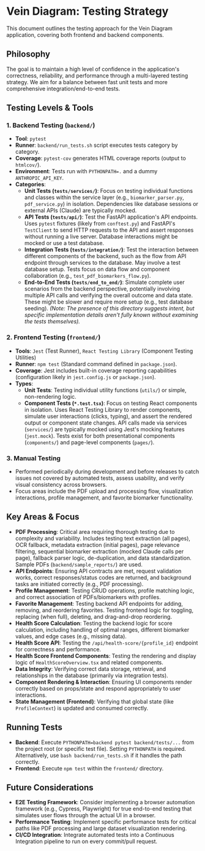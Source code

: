 # Vein Diagram: Testing Strategy

This document outlines the testing approach for the Vein Diagram application, covering both frontend and backend components.

## Philosophy

The goal is to maintain a high level of confidence in the application's correctness, reliability, and performance through a multi-layered testing strategy. We aim for a balance between fast unit tests and more comprehensive integration/end-to-end tests.

## Testing Levels & Tools

### 1. Backend Testing (`backend/`)

-   **Tool**: `pytest`
-   **Runner**: `backend/run_tests.sh` script executes tests category by category.
-   **Coverage**: `pytest-cov` generates HTML coverage reports (output to `htmlcov/`).
-   **Environment**: Tests run with `PYTHONPATH=.` and a dummy `ANTHROPIC_API_KEY`.
-   **Categories**:
    -   **Unit Tests (`tests/services/`)**: Focus on testing individual functions and classes within the service layer (e.g., `biomarker_parser.py`, `pdf_service.py`) in isolation. Dependencies like database sessions or external APIs (Claude) are typically mocked.
    -   **API Tests (`tests/api/`)**: Test the FastAPI application's API endpoints. Uses `pytest` fixtures (likely from `conftest.py`) and FastAPI's `TestClient` to send HTTP requests to the API and assert responses without running a live server. Database interactions might be mocked or use a test database.
    -   **Integration Tests (`tests/integration/`)**: Test the interaction between different components of the backend, such as the flow from API endpoint through services to the database. May involve a test database setup. Tests focus on data flow and component collaboration (e.g., `test_pdf_biomarkers_flow.py`).
    -   **End-to-End Tests (`tests/end_to_end/`)**: Simulate complete user scenarios from the backend perspective, potentially involving multiple API calls and verifying the overall outcome and data state. These might be slower and require more setup (e.g., test database seeding). *(Note: The presence of this directory suggests intent, but specific implementation details aren't fully known without examining the tests themselves).*

### 2. Frontend Testing (`frontend/`)

-   **Tools**: `Jest` (Test Runner), `React Testing Library` (Component Testing Utilities)
-   **Runner**: `npm test` (Standard command defined in `package.json`).
-   **Coverage**: Jest includes built-in coverage reporting capabilities (configuration likely in `jest.config.js` or `package.json`).
-   **Types**:
    -   **Unit Tests**: Testing individual utility functions (`utils/`) or simple, non-rendering logic.
    -   **Component Tests (`*.test.tsx`)**: Focus on testing React components in isolation. Uses React Testing Library to render components, simulate user interactions (clicks, typing), and assert the rendered output or component state changes. API calls made via services (`services/`) are typically mocked using Jest's mocking features (`jest.mock`). Tests exist for both presentational components (`components/`) and page-level components (`pages/`).

### 3. Manual Testing

-   Performed periodically during development and before releases to catch issues not covered by automated tests, assess usability, and verify visual consistency across browsers.
-   Focus areas include the PDF upload and processing flow, visualization interactions, profile management, and favorite biomarker functionality.

## Key Areas & Focus

-   **PDF Processing**: Critical area requiring thorough testing due to complexity and variability. Includes testing text extraction (all pages), OCR fallback, metadata extraction (initial pages), page relevance filtering, sequential biomarker extraction (mocked Claude calls per page), fallback parser logic, de-duplication, and data standardization. Sample PDFs (`backend/sample_reports/`) are used.
-   **API Endpoints**: Ensuring API contracts are met, request validation works, correct responses/status codes are returned, and background tasks are initiated correctly (e.g., PDF processing).
-   **Profile Management**: Testing CRUD operations, profile matching logic, and correct association of PDFs/biomarkers with profiles.
-   **Favorite Management**: Testing backend API endpoints for adding, removing, and reordering favorites. Testing frontend logic for toggling, replacing (when full), deleting, and drag-and-drop reordering.
-   **Health Score Calculation**: Testing the backend logic for score calculation, including handling of optimal ranges, different biomarker values, and edge cases (e.g., missing data).
-   **Health Score API**: Testing the `/api/health-score/{profile_id}` endpoint for correctness and performance.
-   **Health Score Frontend Components**: Testing the rendering and display logic of `HealthScoreOverview.tsx` and related components.
-   **Data Integrity**: Verifying correct data storage, retrieval, and relationships in the database (primarily via integration tests).
-   **Component Rendering & Interaction**: Ensuring UI components render correctly based on props/state and respond appropriately to user interactions.
-   **State Management (Frontend)**: Verifying that global state (like `ProfileContext`) is updated and consumed correctly.

## Running Tests

-   **Backend**: Execute `PYTHONPATH=backend pytest backend/tests/...` from the project root (or specific test file). Setting `PYTHONPATH` is required. Alternatively, use `bash backend/run_tests.sh` if it handles the path correctly.
-   **Frontend**: Execute `npm test` within the `frontend/` directory.

## Future Considerations

-   **E2E Testing Framework**: Consider implementing a browser automation framework (e.g., Cypress, Playwright) for true end-to-end testing that simulates user flows through the actual UI in a browser.
-   **Performance Testing**: Implement specific performance tests for critical paths like PDF processing and large dataset visualization rendering.
-   **CI/CD Integration**: Integrate automated tests into a Continuous Integration pipeline to run on every commit/pull request.
